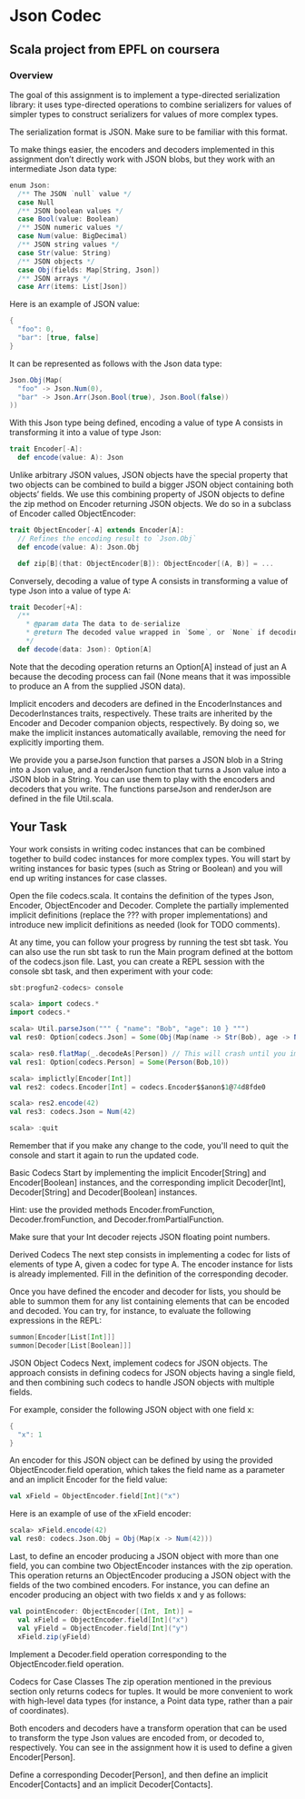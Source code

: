 # Json Codec
## Scala project from EPFL on coursera 





### Overview

The goal of this assignment is to implement a type-directed serialization library: it uses type-directed operations to combine serializers for values of simpler types to construct serializers for values of more complex types.

The serialization format is JSON. Make sure to be familiar with this format.

To make things easier, the encoders and decoders implemented in this assignment don’t directly work with JSON blobs, but they work with an intermediate Json data type:

```scala
enum Json:
  /** The JSON `null` value */
  case Null
  /** JSON boolean values */
  case Bool(value: Boolean)
  /** JSON numeric values */
  case Num(value: BigDecimal)
  /** JSON string values */
  case Str(value: String)
  /** JSON objects */
  case Obj(fields: Map[String, Json])
  /** JSON arrays */
  case Arr(items: List[Json])
```
Here is an example of JSON value:

```scala
{
  "foo": 0,
  "bar": [true, false]
}
```
It can be represented as follows with the Json data type:
```scala
Json.Obj(Map(
  "foo" -> Json.Num(0),
  "bar" -> Json.Arr(Json.Bool(true), Json.Bool(false))
))
```
With this Json type being defined, encoding a value of type A consists in transforming it into a value of type Json:
```scala
trait Encoder[-A]:
  def encode(value: A): Json
```
Unlike arbitrary JSON values, JSON objects have the special property that two objects can be combined to build a bigger JSON object containing both objects’ fields. We use this combining property of JSON objects to define the zip method on Encoder returning JSON objects. We do so in a subclass of Encoder called ObjectEncoder:
```scala
trait ObjectEncoder[-A] extends Encoder[A]:
  // Refines the encoding result to `Json.Obj`
  def encode(value: A): Json.Obj

  def zip[B](that: ObjectEncoder[B]): ObjectEncoder[(A, B)] = ...
```
Conversely, decoding a value of type A consists in transforming a value of type Json into a value of type A:
```scala
trait Decoder[+A]:
  /**
    * @param data The data to de-serialize
    * @return The decoded value wrapped in `Some`, or `None` if decoding failed
    */
  def decode(data: Json): Option[A]
  ```

Note that the decoding operation returns an Option[A] instead of just an A because the decoding process can fail (None means that it was impossible to produce an A from the supplied JSON data).

Implicit encoders and decoders are defined in the EncoderInstances and DecoderInstances traits, respectively. These traits are inherited by the Encoder and Decoder companion objects, respectively. By doing so, we make the implicit instances automatically available, removing the need for explicitly importing them.

We provide you a parseJson function that parses a JSON blob in a String into a Json value, and a renderJson function that turns a Json value into a JSON blob in a String. You can use them to play with the encoders and decoders that you write. The functions parseJson and renderJson are defined in the file Util.scala.

## Your Task

Your work consists in writing codec instances that can be combined together to build codec instances for more complex types. You will start by writing instances for basic types (such as String or Boolean) and you will end up writing instances for case classes.

Open the file codecs.scala. It contains the definition of the types Json, Encoder, ObjectEncoder and Decoder. Complete the partially implemented implicit definitions (replace the ??? with proper implementations) and introduce new implicit definitions as needed (look for TODO comments).

At any time, you can follow your progress by running the test sbt task. You can also use the run sbt task to run the Main program defined at the bottom of the codecs.json file. Last, you can create a REPL session with the console sbt task, and then experiment with your code:
```scala
sbt:progfun2-codecs> console

scala> import codecs.*
import codecs.*

scala> Util.parseJson(""" { "name": "Bob", "age": 10 } """)
val res0: Option[codecs.Json] = Some(Obj(Map(name -> Str(Bob), age -> Num(10))))

scala> res0.flatMap(_.decodeAs[Person]) // This will crash until you implement it in this assignment
val res1: Option[codecs.Person] = Some(Person(Bob,10))

scala> implictly[Encoder[Int]]
val res2: codecs.Encoder[Int] = codecs.Encoder$$anon$1@74d8fde0

scala> res2.encode(42)
val res3: codecs.Json = Num(42)

scala> :quit
```
Remember that if you make any change to the code, you'll need to quit the console and start it again to run the updated code.

Basic Codecs
Start by implementing the implicit Encoder[String] and Encoder[Boolean] instances, and the corresponding implicit Decoder[Int], Decoder[String] and Decoder[Boolean] instances.

Hint: use the provided methods Encoder.fromFunction, Decoder.fromFunction, and Decoder.fromPartialFunction.

Make sure that your Int decoder rejects JSON floating point numbers.

Derived Codecs
The next step consists in implementing a codec for lists of elements of type A, given a codec for type A. The encoder instance for lists is already implemented. Fill in the definition of the corresponding decoder.

Once you have defined the encoder and decoder for lists, you should be able to summon them for any list containing elements that can be encoded and decoded. You can try, for instance, to evaluate the following expressions in the REPL:

```scala
summon[Encoder[List[Int]]]
summon[Decoder[List[Boolean]]]
```
JSON Object Codecs
Next, implement codecs for JSON objects. The approach consists in defining codecs for JSON objects having a single field, and then combining such codecs to handle JSON objects with multiple fields.

For example, consider the following JSON object with one field x:
```scala
{
  "x": 1
}
```
An encoder for this JSON object can be defined by using the provided ObjectEncoder.field operation, which takes the field name as a parameter and an implicit Encoder for the field value:
```scala
val xField = ObjectEncoder.field[Int]("x")
```
Here is an example of use of the xField encoder:
```scala
scala> xField.encode(42)
val res0: codecs.Json.Obj = Obj(Map(x -> Num(42)))
```
Last, to define an encoder producing a JSON object with more than one field, you can combine two ObjectEncoder instances with the zip operation. This operation returns an ObjectEncoder producing a JSON object with the fields of the two combined encoders. For instance, you can define an encoder producing an object with two fields x and y as follows:
```scala
val pointEncoder: ObjectEncoder[(Int, Int)] =
  val xField = ObjectEncoder.field[Int]("x")
  val yField = ObjectEncoder.field[Int]("y")
  xField.zip(yField)
```
Implement a Decoder.field operation corresponding to the ObjectEncoder.field operation.

Codecs for Case Classes
The zip operation mentioned in the previous section only returns codecs for tuples. It would be more convenient to work with high-level data types (for instance, a Point data type, rather than a pair of coordinates).

Both encoders and decoders have a transform operation that can be used to transform the type Json values are encoded from, or decoded to, respectively. You can see in the assignment how it is used to define a given Encoder[Person].

Define a corresponding Decoder[Person], and then define an implicit Encoder[Contacts] and an implicit Decoder[Contacts].


